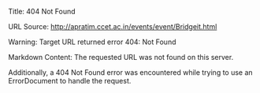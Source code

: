 Title: 404 Not Found

URL Source: http://apratim.ccet.ac.in/events/event/Bridgeit.html

Warning: Target URL returned error 404: Not Found

Markdown Content:
The requested URL was not found on this server.

Additionally, a 404 Not Found error was encountered while trying to use an ErrorDocument to handle the request.
